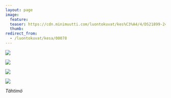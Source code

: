 ```yaml
---
layout: page
image:
  feature:
  teaser: https://cdn.minimuutti.com/luontokuvat/kes%C3%A4/4/DS21899-245px.jpg
  thumb:
redirect_from:
  - /luontokuvat/kesa/00078
---
```


![](https://cdn.minimuutti.com/luontokuvat/kes%C3%A4/4/DS21901-800px.jpg)

![](https://cdn.minimuutti.com/luontokuvat/kes%C3%A4/4/DS21864-800px.jpg)

![](https://cdn.minimuutti.com/luontokuvat/kes%C3%A4/4/DS21877-800px.jpg)

![](https://cdn.minimuutti.com/luontokuvat/kes%C3%A4/4/DS21899-800px.jpg)

*Tähtimö*
